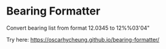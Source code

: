 Bearing Formatter
=================
Convert bearing list from format 12.0345 to 12%%03'04"

Try here: https://oscarhycheung.github.io/bearing-formatter/
